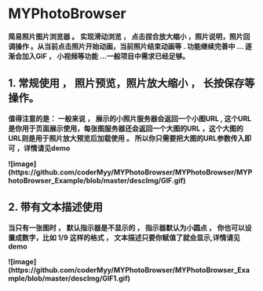 # MYPhotoBrowser

<b>简易照片图片浏览器 。 实现滑动浏览 ， 点击捏合放大缩小 ，照片说明，照片回调操作 。从当前点击照片开始动画，当前照片结束动画等 . 功能继续完善中 ... 逐渐会加入GIF ， 小视频等功能 ...一般项目中需求已经足够。


<p>

## 1. 常规使用 ， 照片预览，照片放大缩小 ， 长按保存等操作。

<b>值得注意的是： 一般来说 ， 展示的小照片服务器会返回一个小图URL , 这个URL是你用于页面展示使用，每张图服务器还会返回一个大图的URL ，这个大图的URL则是用于照片放大预览后加载使用 。 所以你只需要把大图的URL参数传入即可 ，详情请见demo
<p>
![image](https://github.com/coderMyy/MYPhotoBrowser/MYPhotoBrowser/MYPhotoBrowser_Example/blob/master/descImg/GIF.gif)

<p>

## 2. 带有文本描述使用
<b> 当只有一张图时 ， 默认指示器是不显示的 ， 指示器默认为小圆点 ， 你也可以设置成数字，比如 1/9 这样的格式 ， 文本描述只要你赋值了就会显示,详情请见demo
<p>
![image](https://github.com/coderMyy/MYPhotoBrowser/MYPhotoBrowser_Example/blob/master/descImg/GIF1.gif)
